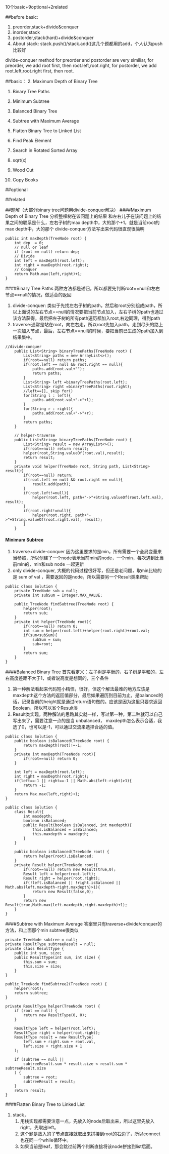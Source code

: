 10个basic+9optional+2related

##before basic:
1. preorder,stack+divide&conquer
2. inorder,stack
3. postorder,stack(hard)+divide&conquer
4. About stack: stack.push()/stack.add()这几个题都用的add，个人认为push比较好

divide-conquer method for preorder and postorder are very similiar, for preorder, we add root first, then root.left,root.right, for postorder, we add root.left,root.right first, then root.

##basic：
2. Maximum Depth of Binary Tree
1. Binary Tree Paths
3. Minimum Subtree
4. Balanced Binary Tree
5. Subtree with Maximum Average
6. Flatten Binary Tree to Linked List

6. Find Peak Element
7. Search in Rotated Sorted Array
3. sqrt(x)
9. Wood Cut
10. Copy Books


##optional


##related

##题解（大部分binary tree问题用divide-conquer解决）
####Maximum Depth of Binary Tree
分析整棵树在该问题上的结果 和左右儿子在该问题上的结果之间的联系是什么，左右子树的max depth中，大的那个+1，就是当前root的max depth中，大的那个
divide-conquer方法写出来代码很直观很简明
```
public int maxDepth(TreeNode root) {
    int dep  = 0;
    // null or leaf
    if (root == null) return dep;
    // Divide
    int left = maxDepth(root.left);
    int right = maxDepth(root.right);
    // Conquer
    return Math.max(left,right)+1;
}
```

####Binary Tree Paths
两种方法都是递归，所以都要先判断root==null和左右节点==null的情况，做适合的返回
1. divide-conquer: 类似于先找左右子树的path，然后和root分别组成path，所以上面说的左右节点==null的情况要把当前节点加入，左右子树的path也通过该方法获得，最后把左子树的所有path遍历都加入root,右边同理，得到path
2. traverse:通常是站在root，向左右走，所以root先加入path，走到尽头的路上一次加入节点，最后，左右节点==null的时候，要把当前已生成的path加入到结果集中。
```
//divide-conquer
    public List<String> binaryTreePaths(TreeNode root) {
        List<String> paths = new ArrayList<>();
        if(root==null) return paths;
        if(root.left == null && root.right == null){
            paths.add(root.val+"");
            return paths;
        }
        List<String> left =binaryTreePaths(root.left);
        List<String> right =binaryTreePaths(root.right);
        //left==[], skip for()
        for(String l : left){
            paths.add(root.val+"->"+l);
        }
        for(String r : right){
            paths.add(root.val+"->"+r);
        }
        return paths;
    }

    // helper-traverse
    public List<String> binaryTreePaths(TreeNode root) {
        List<String> result = new ArrayList<>();
        if(root==null) return result;
        helper(root,String.valueOf(root.val),result);
        return result;
    }
    private void helper(TreeNode root, String path, List<String> result){
        if(root==null) return;
        if(root.left == null && root.right == null){
            result.add(path);
        }
        if(root.left!=null){
            helper(root.left, path+"->"+String.valueOf(root.left.val), result);
        }
        if(root.right!=null){
            helper(root.right, path+"->"+String.valueOf(root.right.val), result);
        }
    }
```

#### Minimum Subtree
1. traverse+divide-conquer 因为这里要求的是min，所有需要一个全局变量来当参照，所以创建了一个node表示当前min的node，一个min，每次遇到比当前min的，min和sub node 一起更新
2. only divide-conquer, 大概的代码过程很好写，但还是老问题，取min比较的是 sum of val ，需要返回的是node，所以需要另一个Result类来帮助
```
public class Solution {
    private TreeNode sub = null;
    private int subSum = Integer.MAX_VALUE;

    public TreeNode findSubtree(TreeNode root) {
        helper(root);
        return sub;
    }
    private int helper(TreeNode root){
        if(root==null) return 0;
        int sum = helper(root.left)+helper(root.right)+root.val;
        if(sum<subSum){
            subSum = sum;
            sub=root;
        }
        return sum;
    }
}
```

####Balanced Binary Tree
首先看定义：左子树是平衡的，右子树是平和的，左右高度差距不大于1，或者说高度是想同的，三个条件

1. 第一种解法看起来代码短小精悍，很好，但这个解法最难的地方应该是maxdepth这个方法的返回值部分，最后如果遍历到目前为止，是balanced的话，记录当前的height就是通过return语句做的。应该是因为这里只要求返回Boolean，所以可以省个Result类
2. Result类实现，两种解法的思路其实就一样，写过第一种，第二种就可以自己写出来了，需要注意一点的是当 unbalanced， maxdepth怎么表示合适，我选了0，也可以是-1，可以通过交流来选择合适的值。
```
public class Solution {
    public boolean isBalanced(TreeNode root) {
        return maxDepth(root)!=-1;
    }
    private int maxDepth(TreeNode root){
        if(root==null) return 0;
    }
    
    int left = maxDepth(root.left);
    int right = maxDepth(root.right);
    if(left==-1 || right==-1 || Math.abs(left-right)>1){
        return -1;
    }
    return Max.max(left,right)+1;
}
```
```
public class Solution {
    class Result{
        int maxdepth;
        boolean isBalanced;
        public Result(boolean isBalanced, int maxdepth){
            this.isBalanced = isBalanced;
            this.maxdepth = maxdepth;
        }
    }

    public boolean isBalanced(TreeNode root) {
        return helper(root).isBalanced;
    }
    private Result helper(TreeNode root){
        if(root==null) return new Result(true,0);
        Result left = helper(root.left);
        Result right = helper(root.right);
        if(!left.isBalanced || !right.isBalanced || Math.abs(left.maxdepth-right.maxdepth)>1){
            return new Result(false,0);
        }
        return new Result(true,Math.max(left.maxdepth,right.maxdepth)+1);
    }
}
```

####Subtree with Maximum Average
答案里只有traverse+divide/conquer的方法，和上面那个min subtree很类似

```
private TreeNode subtree = null;
private ResultType subtreeResult = null;
private class ResultType {
    public int sum, size;
    public ResultType(int sum, int size) {
        this.sum = sum;
        this.size = size;
    }
}   

public TreeNode findSubtree2(TreeNode root) {
    helper(root);
    return subtree;
}

private ResultType helper(TreeNode root) {
    if (root == null) {
        return new ResultType(0, 0);
    }
    
    ResultType left = helper(root.left);
    ResultType right = helper(root.right);
    ResultType result = new ResultType(
        left.sum + right.sum + root.val,
        left.size + right.size + 1
    );
    
    if (subtree == null ||
        subtreeResult.sum * result.size < result.sum * subtreeResult.size
    ) {
        subtree = root;
        subtreeResult = result;
    }
    return result;
}
```

####Flatten Binary Tree to Linked List
1. stack，
    1. 用栈实现都需要注意一点，先放入的node后取出来，所以这里先放入right，先取出left。
    2. 这个题是放入的子节点直接就取出来拼接到root的右边了，所以connect也在同一个while循环中。
    3. 如果当前是leaf，那会跳过前两个判断直接将该node拼接到list后面。